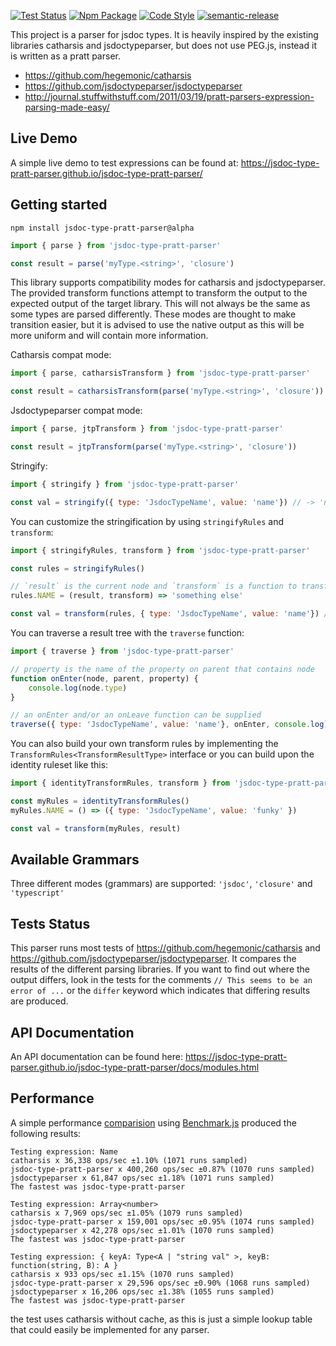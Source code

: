 [![Test Status](https://github.com/jsdoc-type-pratt-parser/jsdoc-type-pratt-parser/actions/workflows/test.yml/badge.svg?branch=main)](https://github.com/jsdoc-type-pratt-parser/jsdoc-type-pratt-parser/actions?query=branch%3Amain)
[![Npm Package](https://badgen.net/npm/v/jsdoc-type-pratt-parser)](https://www.npmjs.com/package/jsdoc-type-pratt-parser)
[![Code Style](https://badgen.net/badge/code%20style/ts-standard/blue?icon=typescript)](https://github.com/standard/ts-standard)
[![semantic-release](https://img.shields.io/badge/%20%20%F0%9F%93%A6%F0%9F%9A%80-semantic--release-e10079.svg)](https://github.com/semantic-release/semantic-release)


This project is a parser for jsdoc types. It is heavily inspired by the existing libraries catharsis and
 jsdoctypeparser, but does not use PEG.js, instead it is written as a pratt parser. 
* https://github.com/hegemonic/catharsis
* https://github.com/jsdoctypeparser/jsdoctypeparser
* http://journal.stuffwithstuff.com/2011/03/19/pratt-parsers-expression-parsing-made-easy/

Live Demo
---------

A simple live demo to test expressions can be found at: https://jsdoc-type-pratt-parser.github.io/jsdoc-type-pratt-parser/

Getting started
---------------

```
npm install jsdoc-type-pratt-parser@alpha
```

```js
import { parse } from 'jsdoc-type-pratt-parser'

const result = parse('myType.<string>', 'closure')
```

This library supports compatibility modes for catharsis and jsdoctypeparser. The provided transform functions attempt to
 transform the output to the expected output of the target library. This will not always be the same as some types are
 parsed differently. These modes are thought to make transition easier, but it is advised to use the native output as
 this will be more uniform and will contain more information.
 
Catharsis compat mode:

```js
import { parse, catharsisTransform } from 'jsdoc-type-pratt-parser'

const result = catharsisTransform(parse('myType.<string>', 'closure'))
```

Jsdoctypeparser compat mode:

```js
import { parse, jtpTransform } from 'jsdoc-type-pratt-parser'

const result = jtpTransform(parse('myType.<string>', 'closure'))
```

Stringify:

```js
import { stringify } from 'jsdoc-type-pratt-parser'

const val = stringify({ type: 'JsdocTypeName', value: 'name'}) // -> 'name'
```

You can customize the stringification by using `stringifyRules` and `transform`:

```js
import { stringifyRules, transform } from 'jsdoc-type-pratt-parser'

const rules = stringifyRules()

// `result` is the current node and `transform` is a function to transform child nodes.
rules.NAME = (result, transform) => 'something else'

const val = transform(rules, { type: 'JsdocTypeName', value: 'name'}) // -> 'something else'
```

You can traverse a result tree with the `traverse` function:

```js
import { traverse } from 'jsdoc-type-pratt-parser'

// property is the name of the property on parent that contains node
function onEnter(node, parent, property) {
    console.log(node.type)
}

// an onEnter and/or an onLeave function can be supplied
traverse({ type: 'JsdocTypeName', value: 'name'}, onEnter, console.log)
```

You can also build your own transform rules by implementing the `TransformRules<TransformResultType>` interface or you
can build upon the identity ruleset like this:

```js
import { identityTransformRules, transform } from 'jsdoc-type-pratt-parser'

const myRules = identityTransformRules()
myRules.NAME = () => ({ type: 'JsdocTypeName', value: 'funky' })

const val = transform(myRules, result)
```

Available Grammars
------------------

Three different modes (grammars) are supported: `'jsdoc'`, `'closure'` and `'typescript'`

Tests Status
------------

This parser runs most tests of https://github.com/hegemonic/catharsis and
 https://github.com/jsdoctypeparser/jsdoctypeparser. It compares the results of the different parsing libraries. If you
 want to find out where the output differs, look in the tests for the comments `// This seems to be an error of ...` or
 the `differ` keyword which indicates that differing results are produced.

API Documentation
-----------------
An API documentation can be found here: https://jsdoc-type-pratt-parser.github.io/jsdoc-type-pratt-parser/docs/modules.html

Performance
-----------

A simple performance [comparision](benchmark/benchmark.js) using [Benchmark.js](https://benchmarkjs.com/) produced the following results:
```
Testing expression: Name
catharsis x 36,338 ops/sec ±1.10% (1071 runs sampled)
jsdoc-type-pratt-parser x 400,260 ops/sec ±0.87% (1070 runs sampled)
jsdoctypeparser x 61,847 ops/sec ±1.18% (1071 runs sampled)
The fastest was jsdoc-type-pratt-parser

Testing expression: Array<number>
catharsis x 7,969 ops/sec ±1.05% (1079 runs sampled)
jsdoc-type-pratt-parser x 159,001 ops/sec ±0.95% (1074 runs sampled)
jsdoctypeparser x 42,278 ops/sec ±1.01% (1070 runs sampled)
The fastest was jsdoc-type-pratt-parser

Testing expression: { keyA: Type<A | "string val" >, keyB: function(string, B): A }
catharsis x 933 ops/sec ±1.15% (1070 runs sampled)
jsdoc-type-pratt-parser x 29,596 ops/sec ±0.90% (1068 runs sampled)
jsdoctypeparser x 16,206 ops/sec ±1.38% (1055 runs sampled)
The fastest was jsdoc-type-pratt-parser
```

the test uses catharsis without cache, as this is just a simple lookup table that could easily be implemented for any parser.
 
